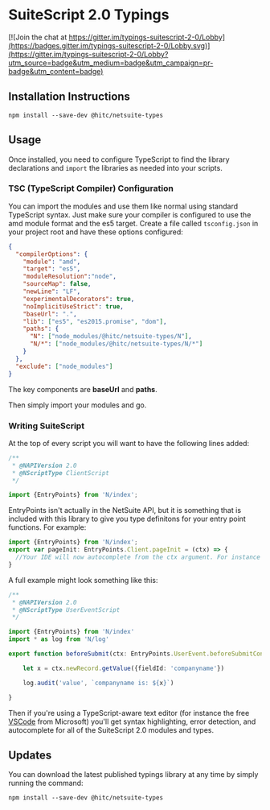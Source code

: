 # SuiteScript 2.0 Typings

[![Join the chat at https://gitter.im/typings-suitescript-2-0/Lobby](https://badges.gitter.im/typings-suitescript-2-0/Lobby.svg)](https://gitter.im/typings-suitescript-2-0/Lobby?utm_source=badge&utm_medium=badge&utm_campaign=pr-badge&utm_content=badge)

## Installation Instructions

`npm install --save-dev @hitc/netsuite-types`

## Usage

Once installed, you need to configure TypeScript to find the library declarations and `import` the libraries as needed
into your scripts.

### TSC (TypeScript Compiler) Configuration

You can import the modules and use them like normal using standard TypeScript syntax. Just make sure your compiler is configured to use the amd module format and the es5 target. Create a file called `tsconfig.json` in your project root and have these options configured:

```json
{
  "compilerOptions": {
    "module": "amd",
    "target": "es5",
    "moduleResolution":"node",
    "sourceMap": false,
    "newLine": "LF",
    "experimentalDecorators": true,
    "noImplicitUseStrict": true,
    "baseUrl": ".",
    "lib": ["es5", "es2015.promise", "dom"],
    "paths": {
      "N": ["node_modules/@hitc/netsuite-types/N"],
      "N/*": ["node_modules/@hitc/netsuite-types/N/*"]
    }
  },
  "exclude": ["node_modules"]
}
```

The key components are __baseUrl__ and __paths__.

Then simply import your modules and go.

### Writing SuiteScript

At the top of every script you will want to have the following lines added:

```typescript
/**
 * @NAPIVersion 2.0
 * @NScriptType ClientScript
 */

import {EntryPoints} from 'N/index';
```

EntryPoints isn't actually in the NetSuite API, but it is something that is included with this library to give you type definitons for your entry point functions. For example:

```typescript
import {EntryPoints} from 'N/index';
export var pageInit: EntryPoints.Client.pageInit = (ctx) => {
  //Your IDE will now autocomplete from the ctx argument. For instance use this to access ctx.mode and ctx.currentRecord in this pageInit example
}
```

A full example might look something like this:

```typescript
/**
 * @NAPIVersion 2.0
 * @NScriptType UserEventScript
 */

import {EntryPoints} from 'N/index'
import * as log from 'N/log'

export function beforeSubmit(ctx: EntryPoints.UserEvent.beforeSubmitContext) {

    let x = ctx.newRecord.getValue({fieldId: 'companyname'})

    log.audit('value', `companyname is: ${x}`)

}
```

Then if you're using a TypeScript-aware text editor (for instance the free [VSCode](https://code.visualstudio.com/) from Microsoft) you'll get syntax highlighting, error detection, and autocomplete for all of the SuiteScript 2.0 modules and types.

## Updates

You can download the latest published typings library at any time by simply running the command:

`npm install --save-dev @hitc/netsuite-types`